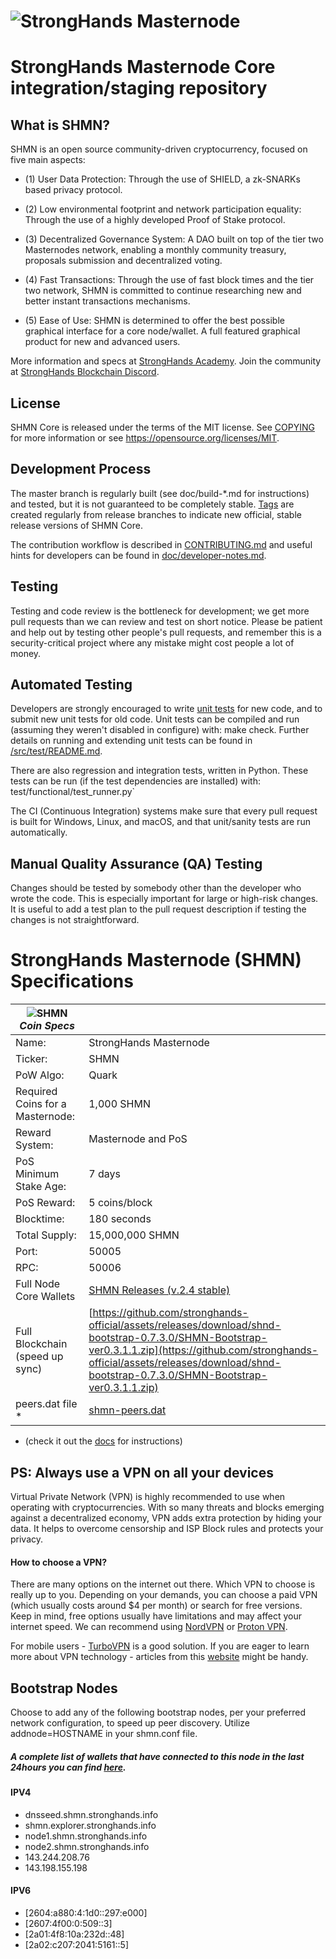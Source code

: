 
# ![StrongHands Masternode](https://raw.githubusercontent.com/stronghands-official/assets/main/shmn-logo-100x100.svg)
# StrongHands Masternode Core integration/staging repository

## What is SHMN?

SHMN is an open source community-driven cryptocurrency, focused on five main aspects:

* (1) User Data Protection: Through the use of SHIELD, a zk-SNARKs based privacy protocol.

* (2) Low environmental footprint and network participation equality: Through the use of a highly developed Proof of Stake protocol.

* (3) Decentralized Governance System: A DAO built on top of the tier two Masternodes network, enabling a monthly community treasury, proposals submission and decentralized voting.

* (4) Fast Transactions: Through the use of fast block times and the tier two network, SHMN is committed to continue researching new and better instant transactions mechanisms.

* (5) Ease of Use: SHMN is determined to offer the best possible graphical interface for a core node/wallet. A full featured graphical product for new and advanced users.

More information and specs at [StrongHands Academy](https://docs.stronghands.info). Join the community at [StrongHands Blockchain Discord](https://discord.gg/gb8QWDx).

## License
SHMN Core is released under the terms of the MIT license. See [COPYING](https://github.com/stronghands-official/SHMN-source/blob/master/COPYING) for more information or see https://opensource.org/licenses/MIT.

## Development Process

The master branch is regularly built (see doc/build-*.md for instructions) and tested, but it is not guaranteed to be completely stable. [Tags](https://github.com/stronghands-official/SHMN-source/tags) are created regularly from release branches to indicate new official, stable release versions of SHMN Core.

The contribution workflow is described in [CONTRIBUTING.md](https://github.com/stronghands-official/SHMN-source/blob/master/CONTRIBUTING.md) and useful hints for developers can be found in [doc/developer-notes.md](https://github.com/stronghands-official/SHMN-source/blob/master/doc/developer-notes.md).

## Testing

Testing and code review is the bottleneck for development; we get more pull requests than we can review and test on short notice. Please be patient and help out by testing other people's pull requests, and remember this is a security-critical project where any mistake might cost people a lot of money.

## Automated Testing

Developers are strongly encouraged to write [unit tests](https://github.com/stronghands-official/SHMN-source/blob/master/src/test/README.md) for new code, and to submit new unit tests for old code. Unit tests can be compiled and run (assuming they weren't disabled in configure) with: make check. Further details on running and extending unit tests can be found in [/src/test/README.md](https://github.com/stronghands-official/SHMN-source/blob/master/src/test/README.md).

There are also regression and integration tests, written in Python. These tests can be run (if the test dependencies are installed) with: test/functional/test_runner.py`

The CI (Continuous Integration) systems make sure that every pull request is built for Windows, Linux, and macOS, and that unit/sanity tests are run automatically.

## Manual Quality Assurance (QA) Testing

Changes should be tested by somebody other than the developer who wrote the code. This is especially important for large or high-risk changes. It is useful to add a test plan to the pull request description if testing the changes is not straightforward.


# StrongHands Masternode (SHMN) Specifications

![SHMN](https://raw.githubusercontent.com/stronghands-official/assets/695773fea72e8dc15a90acd7eecf3ce18c7ff840/shmn-logo-20x20.svg) *Coin Specs* | &nbsp;
------------ | -------------
  Name: | StrongHands Masternode
  Ticker: | SHMN
  PoW Algo: | Quark
  Required Coins for a Masternode: | 1,000 SHMN
  Reward System: | Masternode and PoS
  PoS Minimum Stake Age: | 7 days
  PoS Reward: | 5 coins/block
  Blocktime: | 180 seconds
  Total Supply: | 15,000,000 SHMN
  Port: | 50005
  RPC: | 50006
  Full Node Core Wallets | [SHMN Releases (v.2.4 stable)](https://github.com/stronghands-official/SHMN-source/releases/tag/v2400)
  Full Blockchain (speed up sync) | [https://github.com/stronghands-official/assets/releases/download/shnd-bootstrap-0.7.3.0/SHMN-Bootstrap-ver0.3.1.1.zip](https://github.com/stronghands-official/assets/releases/download/shnd-bootstrap-0.7.3.0/SHMN-Bootstrap-ver0.3.1.1.zip)
  peers.dat file * | [shmn-peers.dat](https://github.com/stronghands-oficial/assets/raw/main/shmn-peers.dat)
  
  * (check it out the [docs](https://docs.stronghands.info/docs/doc17) for instructions)
## PS: Always use a VPN on all your devices 
Virtual Private Network (VPN) is highly recommended to use when operating with cryptocurrencies. With so many threats and blocks emerging against a decentralized economy, VPN adds extra protection by hiding your data. It helps to overcome censorship and ISP Block rules and protects your privacy.

#### How to choose a VPN?
There are many options on the internet out there. Which VPN to choose is really up to you. Depending on your demands, you can choose a paid VPN (which usually costs around $4 per month) or search for free versions. Keep in mind, free options usually have limitations and may affect your internet speed.
We can recommend using [NordVPN](https://nordvpn.com/download/) or [Proton VPN](https://account.protonvpn.com/signup).                                         

For mobile users - [TurboVPN](https://play.google.com/store/apps/details?id=free.vpn.unblock.proxy.turbovpn&hl=en) is a good solution.
If you are eager to learn more about VPN technology - articles from this [website](https://thebestvpn.com/what-is-vpn-beginners-guide/) might be handy.


 ## Bootstrap Nodes

Choose to add any of the following bootstrap nodes, per your preferred network configuration, to speed up peer discovery. Utilize addnode=HOSTNAME in your shmn.conf file.
##### **A complete list of wallets that have connected to this node in the last 24hours you can find [here](http://shmn.explorer.stronghands.info/network#addnodes).**

#### IPV4

* dnsseed.shmn.stronghands.info
* shmn.explorer.stronghands.info
* node1.shmn.stronghands.info
* node2.shmn.stronghands.info
* 143.244.208.76
* 143.198.155.198

#### IPV6

* [2604:a880:4:1d0::297:e000]
* [2607:4f00:0:509::3]
* [2a01:4f8:10a:232d::48]
* [2a02:c207:2041:5161::5]
